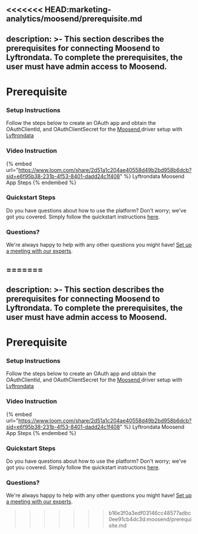 <<<<<<< HEAD:marketing-analytics/moosend/prerequisite.md
---
description: >-
  This section describes the prerequisites for connecting Moosend to
  Lyftrondata. To complete the prerequisites, the user must have admin access to
  Moosend.
---

# Prerequisite

<mark style="color:blue;"></mark>

### Setup Instructions

Follow the steps below to create an OAuth app and obtain the OAuthClientId, and OAuthClientSecret for the [Moosend](https://www.lyftrondata.com/integration/marketing-analytics/moosend/)[ ](https://www.lyftrondata.com/integration/freshdesk/)driver setup with [Lyftrondata](https://www.lyftrondata.com)

### Video Instruction

{% embed url="https://www.loom.com/share/2d51a1c204ae40558d49b2bd958b6dcb?sid=e6f95b38-231b-4f53-8401-dadd24c1f408" %}
Lyftrondata Moosend App Steps
{% endembed %}

### Quickstart Steps

Do you have questions about how to use the platform? Don't worry; we've got you covered. Simply follow the quickstart instructions [here](../../../quickstart-steps.md).

### Questions? <a href="#questions" id="questions"></a>

We're always happy to help with any other questions you might have! [Set up a meeting with our experts](https://www.lyftrondata.com/book-a-meeting/).

=======
---
description: >-
  This section describes the prerequisites for connecting Moosend to
  Lyftrondata. To complete the prerequisites, the user must have admin access to
  Moosend.
---

# Prerequisite

<mark style="color:blue;"></mark>

### Setup Instructions

Follow the steps below to create an OAuth app and obtain the OAuthClientId, and OAuthClientSecret for the [Moosend](https://www.lyftrondata.com/integration/marketing-analytics/moosend/)[ ](https://www.lyftrondata.com/integration/freshdesk/)driver setup with [Lyftrondata](https://www.lyftrondata.com)

### Video Instruction

{% embed url="https://www.loom.com/share/2d51a1c204ae40558d49b2bd958b6dcb?sid=e6f95b38-231b-4f53-8401-dadd24c1f408" %}
Lyftrondata Moosend App Steps
{% endembed %}

### Quickstart Steps

Do you have questions about how to use the platform? Don't worry; we've got you covered. Simply follow the quickstart instructions [here](../../../quickstart-steps.md).

### Questions? <a href="#questions" id="questions"></a>

We're always happy to help with any other questions you might have! [Set up a meeting with our experts](https://www.lyftrondata.com/book-a-meeting/).

>>>>>>> b16e3f0a3edf03146cc48577adbc0ee91cb4dc3d:moosend/prerequisite.md
